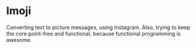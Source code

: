 # Imoji
Converting text to picture messages, using Instagram. 
Also, trying to keep the core point-free and functional, because functional programming is awesome.
